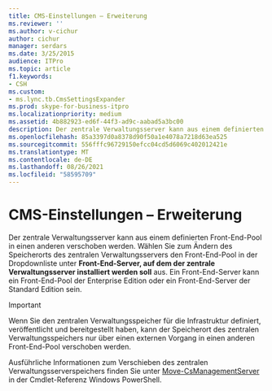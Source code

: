 ```yaml
---
title: CMS-Einstellungen – Erweiterung
ms.reviewer: ''
ms.author: v-cichur
author: cichur
manager: serdars
ms.date: 3/25/2015
audience: ITPro
ms.topic: article
f1.keywords:
- CSH
ms.custom:
- ms.lync.tb.CmsSettingsExpander
ms.prod: skype-for-business-itpro
ms.localizationpriority: medium
ms.assetid: 4b882923-ed6f-44f3-ad9c-aabad5a3bc00
description: Der zentrale Verwaltungsserver kann aus einem definierten Front-End-Pool in einen anderen verschoben werden. Wählen Sie zum Ändern des Speicherorts des zentralen Verwaltungsservers den Front-End-Pool in der Dropdownliste unter Front-End-Server, auf dem der zentrale Verwaltungsserver installiert werden soll aus. Ein Front-End-Server kann ein Front-End-Pool der Enterprise Edition oder ein Front-End-Server der Standard Edition sein.
ms.openlocfilehash: 85a3397d0a8378d90f50a1e4078a7218d63ea525
ms.sourcegitcommit: 556fffc96729150efcc04cd5d6069c402012421e
ms.translationtype: MT
ms.contentlocale: de-DE
ms.lasthandoff: 08/26/2021
ms.locfileid: "58595709"
---
```

# <a name="cms-settings-expander"></a>CMS-Einstellungen – Erweiterung
 
Der zentrale Verwaltungsserver kann aus einem definierten Front-End-Pool in einen anderen verschoben werden. Wählen Sie zum Ändern des Speicherorts des zentralen Verwaltungsservers den Front-End-Pool in der Dropdownliste unter **Front-End-Server, auf dem der zentrale Verwaltungsserver installiert werden soll** aus. Ein Front-End-Server kann ein Front-End-Pool der Enterprise Edition oder ein Front-End-Server der Standard Edition sein.
  
> [!IMPORTANT]
> Wenn Sie den zentralen Verwaltungsspeicher für die Infrastruktur definiert, veröffentlicht und bereitgestellt haben, kann der Speicherort des zentralen Verwaltungsspeichers nur über einen externen Vorgang in einen anderen Front-End-Pool verschoben werden. 
  
Ausführliche Informationen zum Verschieben des zentralen Verwaltungsserverspeichers finden Sie unter [Move-CsManagementServer](/powershell/module/skype/move-csmanagementserver?view=skype-ps) in der Cmdlet-Referenz Windows PowerShell.
